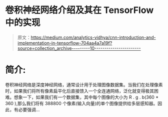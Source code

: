 # 卷积神经网络介绍及其在 TensorFlow 中的实现

> 原文：<https://medium.com/analytics-vidhya/cnn-introduction-and-implementation-in-tensorflow-704aa4a7a19f?source=collection_archive---------10----------------------->

# 简介:

卷积神经网络是深度神经网络，通常设计用于处理图像数据集。当我们在处理像素时，如果我们将所有像素扁平化后直接馈入一个全连通网络，泛化就变得极其困难。想象一下，如果我们有一个数据集，其中每个图像的大小为 R . g . b(360 * 360 ),那么我们将有 388800 个像素(输入向量)的单个图像提供给多层感知器。因此，有必要强调…